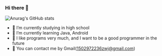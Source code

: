 ### Hi there 👋
![Anurag's GitHub stats](https://github-readme-stats.vercel.app/api?username=luoyingmm&show_icons=true&theme=buefy)

- 🔭 I’m currently studying in high school
- 🌱 I’m currently learning Java, Android
- 🤔 I like programs very much, and I want to be a good programmer in the future
- 💬 You can contact me by Gmail(1502972236zwj@gmail.com)
